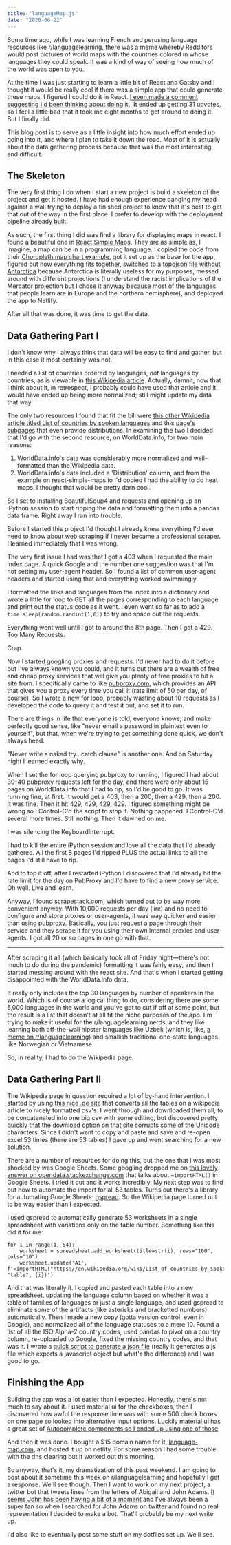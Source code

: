```yaml
---
title: "languageMap.js"
date: "2020-06-22"
---
```


Some time ago, while I was learning French and perusing language resources like
[r/languagelearning][0], there was a meme whereby Redditors would post pictures
of world maps with the countries colored in whose languages they could speak. It
was a kind of way of seeing how much of the world was open to you.

At the time I was just starting to learn a little bit of React and Gatsby and I
thought it would be really cool if there was a simple app that could generate
these maps. I figured I could do it in React. [I even made a comment suggesting
I'd been thinking about doing it.][1]. It ended up getting 31 upvotes, so I feel
a little bad that it took me eight months to get around to doing it. But I
finally did.

This blog post is to serve as a little insight into how much effort ended up
going into it, and where I plan to take it down the road. Most of it is actually
about the data gathering process because that was the most interesting, and
difficult.

## The Skeleton

The very first thing I do when I start a new project is build a skeleton of the
project and get it hosted. I have had enough experience banging my head against
a wall trying to deploy a finished project to know that it's best to get that
out of the way in the first place. I prefer to develop with the deployment
pipeline already built.

As such, the first thing I did was find a library for displaying maps in react.
I found a beautiful one in [React Simple Maps][2]. They are as simple as, I
imagine, a map can be in a programming language. I copied the code from their
[Choropleth map chart example][3], got it set up as the base for the app,
figured out how everything fits together, switched to a [topojson file without
Antarctica][4] because Antarctica is literally useless for my purposes, messed
around with different projections (I understand the racist implications of the
Mercator projection but I chose it anyway because most of the languages that
people learn are in Europe and the northern hemisphere), and deployed the app to
Netlify.

After all that was done, it was time to get the data.

## Data Gathering Part I

I don't know why I always think that data will be easy to find and gather, but
in this case it most certainly was not.

I needed a list of countries ordered by languages, _not_ languages by countries,
as is viewable in [this Wikipedia article][5]. Actually, damnit, now that I
think about it, in retrospect, I probably could have used that article and it
would have ended up being more normalized; still might update my data that way.

The only two resources I found that fit the bill were [this other Wikipedia
article titled List of countries by spoken languages][6] and this [page's
subpages][7] that even provide distributions. In examining the two I decided
that I'd go with the second resource, on WorldData.info, for two main reasons:

1. WorldData.info's data was considerably more normalized and well-formatted
   than the Wikipedia data.
2. WorldData.info's data included a 'Distribution' column, and from the example
   on react-simple-maps.io I'd copied I had the ability to do heat maps. I
   thought that would be pretty darn cool.

So I set to installing BeautifulSoup4 and requests and opening up an iPython
session to start ripping the data and formatting them into a pandas data frame.
Right away I ran into trouble.

Before I started this project I'd thought I already knew everything I'd ever
need to know about web scraping if I never became a professional scraper. I
learned immediately that I was wrong.

The very first issue I had was that I got a 403 when I requested the main index
page. A quick Google and the number one suggestion was that I'm not setting my
user-agent header. So I found a list of common user-agent headers and started
using that and everything worked swimmingly.

I formatted the links and languages from the index into a dictionary and wrote a
little for loop to GET all the pages corresponding to each language and print
out the status code as it went. I even went so far as to add a
`time.sleep(random.randint(1,6))` to try and space out the requests.

Everything went well until I got to around the 8th page. Then I got a 429. Too
Many Requests.

Crap.

Now I started googling proxies and requests. I'd never had to do it before but
I've always known you could, and it turns out there are a wealth of free and
cheap proxy services that will give you plenty of free proxies to hit a site
from. I specifically came to like [pubproxy.com][8], which provides an API that
gives you a proxy every time you call it (rate limit of 50 per day, of course).
So I wrote a new for loop, probably wasting about 10 requests as I developed the
code to query it and test it out, and set it to run.

There are things in life that everyone is told, everyone knows, and make
perfectly good sense, like "never email a password in plaintext even to
yourself", but that, when we're trying to get something done quick, we don't
always heed.

"Never write a naked try...catch clause" is another one. And on Saturday night I
learned exactly why.

When I set the for loop querying pubproxy to running, I figured I had about
30-40 pubproxy requests left for the day, and there were only about 15 pages on
WorldData.info that I had to rip, so I'd be good to go. It was running fine, at
first. It would get a 403, then a 200, then a 429, then a 200. It was fine. Then
it hit 429, 429, 429, 429. I figured something might be wrong so I Control-C'd
the script to stop it. Nothing happened. I Control-C'd several more times. Still
nothing. Then it dawned on me.

I was silencing the KeyboardInterrupt.

I had to kill the entire iPython session and lose all the data that I'd already
gathered. All the first 8 pages I'd ripped PLUS the actual links to all the
pages I'd still have to rip.

And to top it off, after I restarted iPython I discovered that I'd already hit
the rate limit for the day on PubProxy and I'd have to find a new proxy service.
Oh well. Live and learn.

Anyway, I found [scrapestack.com][9], which turned out to be way more convenient
anyway. With 10,000 requests per day (iirc) and no need to configure and store
proxies or user-agents, it was way quicker and easier than using pubproxy.
Basically, you just request a page through their service and they scrape it for
you using their own internal proxies and user-agents. I got all 20 or so pages
in one go with that.

---

After scraping it all (which basically took all of Friday night—there's not much
to do during the pandemic) formatting it was fairly easy, and then I started
messing around with the react site. And that's when I started getting
disappointed with the WorldData.Info data.

It really only includes the top 30 languages by number of speakers in the world.
Which is of course a logical thing to do, considering there are some 5,000
languages in the world and you've got to cut if off at some point, but the
result is a list that doesn't at all fit the niche purposes of the app. I'm
trying to make it useful for the r/languagelearning nerds, and they like
learning both off-the-wall hipster languages like Uzbek (which is, like, [a meme
on r/languagelearning][10]) and smallish traditional one-state languages like
Norwegian or Vietnamese.

So, in reality, I had to do the Wikipedia page.

## Data Gathering Part II

The Wikipedia page in question required a lot of by-hand intervention. I started
by using [this nice .de site][11] that converts all the tables on a wikipedia
article to nicely formatted csv's. I went through and downloaded them all, to be
concatenated into one big csv with some editing, but discovered pretty quickly
that the download option on that site corrupts some of the Unicode characters.
Since I didn't want to copy and paste and save and re-open excel 53 times (there
are 53 tables) I gave up and went searching for a new solution.

There are a number of resources for doing this, but the one that I was most
shocked by was Google Sheets. Some googling dropped me on [this lovely
answer on opendata.stackexchange.com][12] that talks about `=importHTML()` in
Google Sheets. I tried it out and it works incredibly. My next step was to find
out how to automate the import for all 53 tables. Turns out there's a library
for automating Google Sheets: [gspread][13]. So the Wikipedia page turned out to
be way easier than I expected.

I used gspread to automatically generate 53 worksheets in a single spreadsheet
with variations only on the table number. Something like this did it for me:

```
for i in range(1, 54):
    worksheet = spreadsheet.add_worksheet(title=str(i), rows="100", cols="10")
    worksheet.update('A1', f'=importHTML("https://en.wikipedia.org/wiki/List_of_countries_by_spoken_languages", "table", {i})')
```

And that was literally it. I copied and pasted each table into a new
spreadsheet, updating the language column based on whether it was a table of
families of languages or just a single language, and used gspread to eliminate
some of the artifacts (like asterisks and bracketted numbers) automatically.
Then I made a new copy (gotta version control, even in Google), and normalized
all of the language statuses to a mere 10. Found a list of all the ISO Alpha-2
country codes, used pandas to pivot on a country column, re-uploaded to Google,
fixed the missing country codes, and that was it. I wrote a [quick script to
generate a json file][14] (really it generates a js file which exports a
javascript object but what's the difference) and I was good to go.

## Finishing the App

Building the app was a lot easier than I expected. Honestly, there's not much to
say about it. I used material ui for the checkboxes, then I discovered how awful
the response time was with some 500 check boxes on one page so looked into
alternative input options. Luckily material ui has a great set of [Autocomplete
components so I ended up using one of those][15]

And then it was done. I bought a \$15 domain name for it, [language-map.com][16],
and hosted it up on netlify. For some reason I had some trouble with the dns
clearing but it worked out this morning.

So anyway, that's it, my dramatization of this past weekend. I am going to post
about it sometime this week on r/languagelearning and hopefully I get a
response. We'll see though. Then I want to work on my next project, a twitter
bot that tweets lines from the letters of Abigail and John Adams. [It seems John
has been having a bit of a moment][17] and I've always been a super fan so when
I searched for John Adams on twitter and found no real representation I decided
to make a bot. That'll probably be my next write up.

I'd also like to eventually post some stuff on my dotfiles set up. We'll see.

[0]: https://www.reddit.com/r/languagelearning/
[1]: https://www.reddit.com/r/languagelearning/comments/dmeea5/map_of_the_languages_i_speak_rmapporn_xpost/f4zxvf3/?context=3
[2]: https://www.react-simple-maps.io/
[3]: https://www.react-simple-maps.io/examples/world-choropleth-mapchart/
[4]: https://github.com/malan88/topojson/blob/master/world-countries-sans-antarctica.json
[5]: https://en.wikipedia.org/wiki/List_of_official_languages_by_country_and_territory
[6]: https://en.wikipedia.org/wiki/List_of_countries_by_spoken_languages
[7]: https://www.worlddata.info/languages/index.php
[8]: http://pubproxy.com/
[9]: https://scrapestack.com
[10]: https://www.reddit.com/r/languagelearningjerk/comments/gt7h7o/do_you_only_know_one_joke_youll_love_ruzbek/
[11]: https://wikitable2csv.ggor.de/
[12]: https://opendata.stackexchange.com/a/828
[13]: https://gspread.readthedocs.io/en/latest/
[14]: https://github.com/malan88/languagemap_data/blob/master/generate_json.py
[15]: https://material-ui.com/components/autocomplete/
[16]: https://language-map.com
[17]: https://twitter.com/jbf1755/status/1274018121716764672
